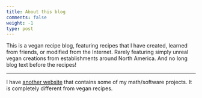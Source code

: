```yaml
---
title: About this blog
comments: false
weight: -1
type: post
---
```

This is a vegan recipe blog, featuring recipes that I have created,
learned from friends, or modified from the Internet. Rarely featuring
simply unreal vegan creations from establishments around North
America. And no long blog text before the recipes!

---


I have [another website](http://aaronberk.ca/) that contains some of my math/software projects. It is completely different from vegan recipes. 
